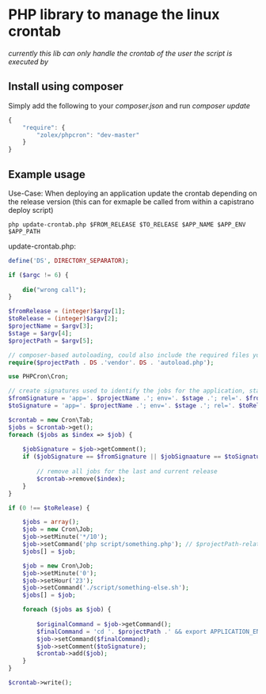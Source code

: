 # PHP library to manage the linux crontab

*currently this lib can only handle the crontab of the user the script is executed by*

## Install using composer
Simply add the following to your *composer.json* and run *composer update*

```javascript
{
	"require": {
		"zolex/phpcron": "dev-master"
    }
}
```

## Example usage
Use-Case: When deploying an application update the crontab depending on the release version (this can for exmaple be called from within a capistrano deploy script)

```shell
php update-crontab.php $FROM_RELEASE $TO_RELEASE $APP_NAME $APP_ENV $APP_PATH
```

update-crontab.php:
```php
define('DS', DIRECTORY_SEPARATOR);

if ($argc != 6) {
        
    die("wrong call");
}

$fromRelease = (integer)$argv[1];
$toRelease = (integer)$argv[2];
$projectName = $argv[3];
$stage = $argv[4];
$projectPath = $argv[5];

// composer-based autoloading, could also include the required files yourself etc.
require($projectPath . DS .'vendor'. DS . 'autoload.php');

use PHPCron\Cron;

// create signatures used to identify the jobs for the application, stage and release version
$fromSignature = 'app='. $projectName .'; env='. $stage .'; rel='. $fromRelease;
$toSignature = 'app='. $projectName .'; env='. $stage .'; rel='. $toRelease;

$crontab = new Cron\Tab;
$jobs = $crontab->get();
foreach ($jobs as $index => $job) {
            
    $jobSignature = $job->getComment();
    if ($jobSignature == $fromSignature || $jobSignaature == $toSignature) {
        
        // remove all jobs for the last and current release
        $crontab->remove($index);
    }
}

if (0 !== $toRelease) {

	$jobs = array();
	$job = new Cron\Job;
	$job->setMinute('*/10');
	$job->setCommand('php script/something.php'); // $projectPath-relative calls
	$jobs[] = $job;

	$job = new Cron\Job;
	$job->setMinute('0');
	$job->setHour('23');
	$job->setCommand('./script/something-else.sh');
	$jobs[] = $job;

    foreach ($jobs as $job) {
                      
        $originalCommand = $job->getCommand();
        $finalCommand = 'cd '. $projectPath .' && export APPLICATION_ENV="'. $stage .'" && '. $originalCommand;
        $job->setCommand($finalCommand);                       
        $job->setComment($toSignature);
        $crontab->add($job);
    }
}

$crontab->write();
```